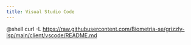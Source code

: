 ```yaml
---
title: Visual Studio Code
---
```

@shell curl -L https://raw.githubusercontent.com/Biometria-se/grizzly-lsp/main/client/vscode/README.md
